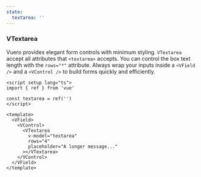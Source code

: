 ```yaml
---
state:
  textarea: ''
---
```


### VTextarea

Vuero provides elegant form controls with minimum styling.
`VTextarea` accept all attributes that `<textarea>` accepts.
You can control the box text length with the `rows="*"` attribute.
Always wrap your inputs inside a `<VField />` and a `<VControl />`
to build forms quickly and efficiently.

<!--code-->

```vue
<script setup lang="ts">
import { ref } from 'vue'

const textarea = ref('')
</script>

<template>
  <VField>
    <VControl>
      <VTextarea
        v-model="textarea"
        rows="4"
        placeholder="A longer message..."
      ></VTextarea>
    </VControl>
  </VField>
</template>
```

<!--/code-->

<!--example-->

<VField>
  <VControl>
    <VTextarea 
      rows="4" 
      placeholder="A longer message..." 
      v-model="frontmatter.state.textarea"
    ></VTextarea>
  </VControl>
</VField>

<!--/example-->
